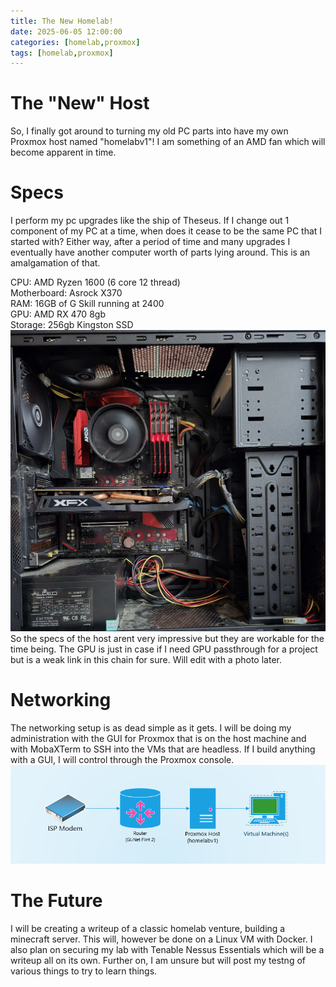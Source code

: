 ```yaml
---
title: The New Homelab!
date: 2025-06-05 12:00:00 
categories: [homelab,proxmox]
tags: [homelab,proxmox]
---
```


# The "New" Host
So, I finally got around to turning my old PC parts into have my own Proxmox host named "homelabv1"! I am something of an AMD fan which will become apparent in time.  

# Specs
I perform my pc upgrades like the ship of Theseus. If I change out 1 component of my PC at a time, when does it cease to be the same PC that I started with? Either way, after a period of time and many upgrades I eventually have another computer worth of parts lying around. This is an amalgamation of that.  
  
CPU: AMD Ryzen 1600 (6 core 12 thread)  
Motherboard: Asrock X370  
RAM: 16GB of G Skill running at 2400   
GPU: AMD RX 470 8gb  
Storage: 256gb Kingston SSD   
![The host](assets/img/Homelab.jpg) 
So the specs of the host arent very impressive but they are workable for the time being. The GPU is just in case if I need GPU passthrough for a project but is a weak link in this chain for sure. Will edit with a photo later. 

# Networking
The networking setup is as dead simple as it gets. I will be doing my administration with the GUI for Proxmox that is on the host machine and with MobaXTerm to SSH into the VMs that are headless. If I build anything with a GUI, I will control through the Proxmox console.  
![Very basic map of the lab](assets/img/homelab_network_map.png)
  
# The Future 
I will be creating a writeup of a classic homelab venture, building a minecraft server. This will, however be done on a Linux VM with Docker. I also plan on securing my lab with Tenable Nessus Essentials which will be a writeup all on its own. Further on, I am unsure but will post my testng of various things to try to learn things. 
